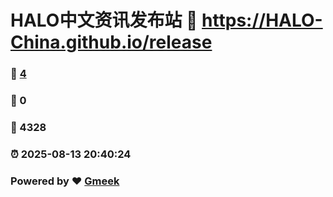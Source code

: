 # HALO中文资讯发布站 :link: https://HALO-China.github.io/release 
### :page_facing_up: [4](https://HALO-China.github.io/release/tag.html) 
### :speech_balloon: 0 
### :hibiscus: 4328 
### :alarm_clock: 2025-08-13 20:40:24 
### Powered by :heart: [Gmeek](https://github.com/Meekdai/Gmeek)
